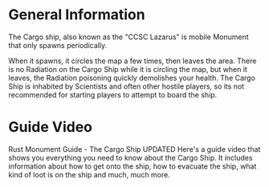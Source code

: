 # General Information

The Cargo ship, also known as the "CCSC Lazarus" is mobile Monument that only spawns periodically.
 
When it spawns, it circles the map a few times, then leaves the area. There is no Radiation on the Cargo Ship while it is circling the map, but when it leaves, the Radiation poisoning quickly demolishes your health. The Cargo Ship is inhabited by Scientists and often other hostile players, so its not recommended for starting players to attempt to board the ship.
# Guide Video

 Rust Monument Guide - The Cargo Ship UPDATED 
Here's a guide video that shows you everything you need to know about the Cargo Ship. It includes information about how to get onto the ship, how to evacuate the ship, what kind of loot is on the ship and much, much more.
